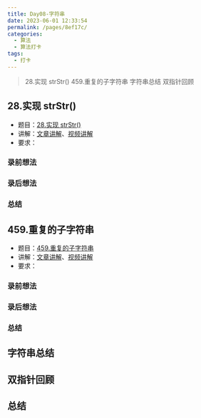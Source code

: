 ```yaml
---
title: Day08-字符串
date: 2023-06-01 12:33:54
permalink: /pages/8ef17c/
categories:
  - 算法
  - 算法打卡
tags:
  - 打卡
---
```


> 28.实现 strStr() 459.重复的子字符串 字符串总结 双指针回顾 

<!-- more -->



## 28.实现 strStr()

- 题目：[28.实现 strStr()]()
- 讲解：[文章讲解]()、[视频讲解]()
- 要求：



### 录前想法

### 录后想法

### 总结



## 459.重复的子字符串

- 题目：[459.重复的子字符串]()
- 讲解：[文章讲解]()、[视频讲解]()
- 要求：



### 录前想法

### 录后想法

### 总结



## 字符串总结



## 双指针回顾



## 总结